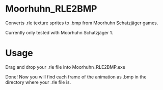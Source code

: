 # Moorhuhn_RLE2BMP
Converts .rle texture sprites to .bmp from Moorhuhn Schatzjäger games.

Currently only tested with Moorhuhn Schatzjäger 1.

# Usage
Drag and drop your .rle file into Moorhuhn_RLE2BMP.exe

Done! Now you will find each frame of the animation as .bmp in the directory where your .rle file is.

